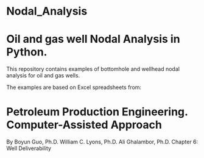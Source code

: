 # Nodal_Analysis
# Oil and gas well Nodal Analysis in Python.

This repository contains examples of bottomhole and wellhead nodal analysis for oil and gas wells.

The examples are based on Excel spreadsheets from:

# Petroleum Production Engineering. Computer-Assisted Approach
By Boyun Guo, Ph.D.  William C. Lyons, Ph.D. Ali Ghalambor, Ph.D.
Chapter 6: Well Deliverability
